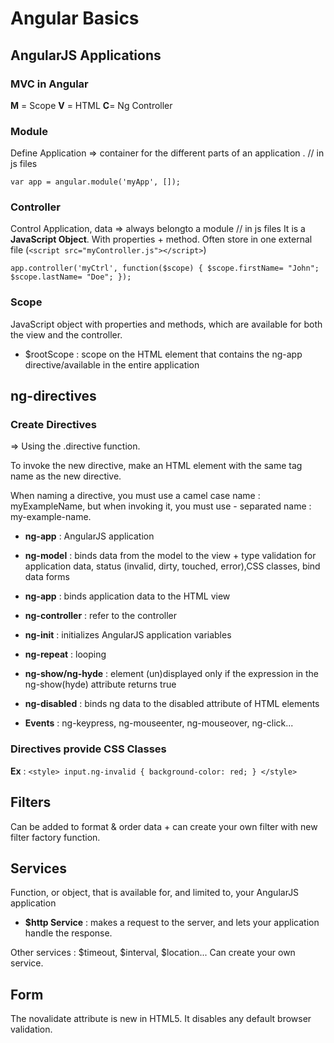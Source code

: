 # Angular Basics



## AngularJS Applications

### MVC in Angular

**M** = Scope
**V** = HTML
**C**= Ng Controller

### Module 

Define Application =>  container for the different parts of an application . // in js files

`var app = angular.module('myApp', []);`

### Controller 

Control Application, data => always belongto a module // in js files
It is a **JavaScript Object**.
With properties + method.
Often store in one external file (`<script src="myController.js"></script>`)


`app.controller('myCtrl', function($scope) {
  $scope.firstName= "John";
  $scope.lastName= "Doe";
});`

### Scope

JavaScript object with properties and methods, which are available for both the view and the controller.

* $rootScope : scope on the HTML element that contains the ng-app directive/available in the entire application




## ng-directives

### Create Directives

=> Using the .directive function.

To invoke the new directive, make an HTML element with the same tag name as the new directive.

When naming a directive, you must use a camel case name : myExampleName,
but when invoking it, you must use - separated name : my-example-name.


* **ng-app** : AngularJS application

* **ng-model** : binds data from the model to the view + type validation for application data, status (invalid, dirty, touched, error),CSS classes, bind data forms

* **ng-app** : binds application data to the HTML view

* **ng-controller** :  refer to the controller 

* **ng-init** : initializes AngularJS application variables

* **ng-repeat** : looping

* **ng-show/ng-hyde** : element (un)displayed only if the expression in the ng-show(hyde) attribute returns true

* **ng-disabled** : binds ng data to the disabled attribute of HTML elements

* **Events** : ng-keypress, ng-mouseenter, ng-mouseover, ng-click...

### Directives provide CSS Classes

**Ex** :
`<style>
input.ng-invalid {
  background-color: red;
}
</style>`


## Filters

Can be added to format & order data + can create your own filter with new filter factory function.

## Services

Function, or object, that is available for, and limited to, your AngularJS application

* **$http Service** : makes a request to the server, and lets your application handle the response.

Other services : $timeout, $interval, $location...
Can create your own service.

## Form

The novalidate attribute is new in HTML5. It disables any default browser validation.



